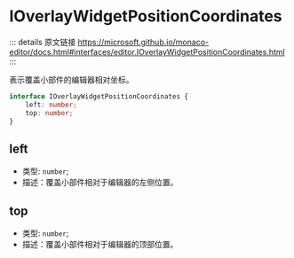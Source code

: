 # IOverlayWidgetPositionCoordinates
        
::: details 原文链接
https://microsoft.github.io/monaco-editor/docs.html#interfaces/editor.IOverlayWidgetPositionCoordinates.html
:::

表示覆盖小部件的编辑器相对坐标。

```ts
interface IOverlayWidgetPositionCoordinates {
    left: number;
    top: number;
}
```

## left
- 类型: `number`;
- 描述：覆盖小部件相对于编辑器的左侧位置。
## top
- 类型: `number`;
- 描述：覆盖小部件相对于编辑器的顶部位置。